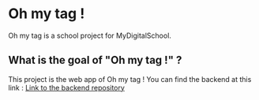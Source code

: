 # Oh my tag !

Oh my tag is a school project for MyDigitalSchool.

## What is the goal of "Oh my tag !" ?

This project is the web app of Oh my tag !
You can find the backend at this link : [Link to the backend repository](https://github.com/BastienU/MyDigitalProject.git)